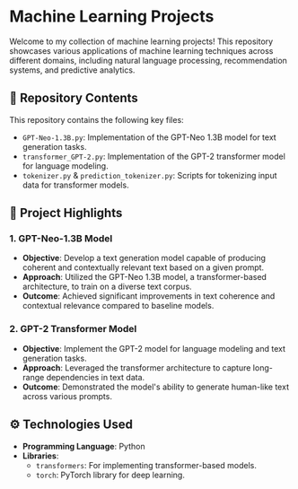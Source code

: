 # Machine Learning Projects 

Welcome to my collection of machine learning projects! This repository showcases various applications of machine learning techniques across different domains, including natural language processing, recommendation systems, and predictive analytics.

## 📂 Repository Contents

This repository contains the following key files:

- `GPT-Neo-1.3B.py`: Implementation of the GPT-Neo 1.3B model for text generation tasks.
- `transformer_GPT-2.py`: Implementation of the GPT-2 transformer model for language modeling.
- `tokenizer.py` & `prediction_tokenizer.py`: Scripts for tokenizing input data for transformer models.

## 🧠 Project Highlights

### 1. **GPT-Neo-1.3B Model**

- **Objective**: Develop a text generation model capable of producing coherent and contextually relevant text based on a given prompt.
- **Approach**: Utilized the GPT-Neo 1.3B model, a transformer-based architecture, to train on a diverse text corpus.
- **Outcome**: Achieved significant improvements in text coherence and contextual relevance compared to baseline models.

### 2. **GPT-2 Transformer Model**

- **Objective**: Implement the GPT-2 model for language modeling and text generation tasks.
- **Approach**: Leveraged the transformer architecture to capture long-range dependencies in text data.
- **Outcome**: Demonstrated the model's ability to generate human-like text across various prompts.

## ⚙️ Technologies Used

- **Programming Language**: Python
- **Libraries**:
  - `transformers`: For implementing transformer-based models.
  - `torch`: PyTorch library for deep learning.
